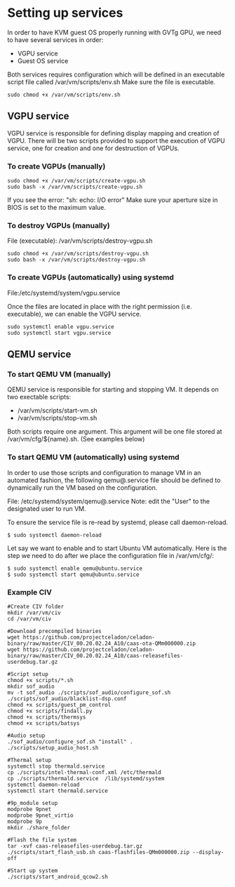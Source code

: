 # Setting up services

In order to have KVM guest OS properly running with GVTg GPU, we need to have several services in order:
* VGPU service
* Guest OS service

Both services requires configuration which will be defined in an executable script file called /var/vm/scripts/env.sh  Make sure the file is executable.
```
sudo chmod +x /var/vm/scripts/env.sh
```

## VGPU service

VGPU service is responsible for defining display mapping and creation of VGPU. There will be two scripts provided to support the execution of VGPU service, one for creation and one for destruction of VGPUs.

### To create VGPUs (manually)
```
sudo chmod +x /var/vm/scripts/create-vgpu.sh
sudo bash -x /var/vm/scripts/create-vgpu.sh
```
If you see the error: "sh: echo: I/O error"
Make sure your aperture size in BIOS is set to the maximum value.

### To destroy VGPUs (manually)

File (executable): /var/vm/scripts/destroy-vgpu.sh
```
sudo chmod +x /var/vm/scripts/destroy-vgpu.sh
sudo bash -x /var/vm/scripts/destroy-vgpu.sh
```

### To create VGPUs (automatically) using systemd

File:/etc/systemd/system/vgpu.service

Once the files are located in place with the right permission (i.e. executable), we can enable the VGPU service.
```
sudo systemctl enable vgpu.service
sudo systemctl start vgpu.service
```

## QEMU service

### To start QEMU VM (manually)

QEMU service is responsible for starting and stopping VM. It depends on two exectable scripts:
* /var/vm/scripts/start-vm.sh
* /var/vm/scripts/stop-vm.sh

Both scripts require one argument. This argument will be one file stored at /var/vm/cfg/${name}.sh. (See examples below)

### To start QEMU VM (automatically) using systemd


In order to use those scripts and configuration to manage VM in an automated fashion, the following qemu@.service file should be defined to dynamically run the VM based on the configuration.

File: /etc/systemd/system/qemu@.service
Note: edit the "User" to the designated user to run VM.

To ensure the service file is re-read by systemd, please call daemon-reload.
```
$ sudo systemctl daemon-reload
```
Let say we want to enable and to start Ubuntu VM automatically. Here is the step we need to do after we place the configuration file in /var/vm/cfg/:
```
$ sudo systemctl enable qemu@ubuntu.service
$ sudo systemctl start qemu@ubuntu.service
```

### Example CIV 
```
#Create CIV folder
mkdir /var/vm/civ
cd /var/vm/civ

#Download precompiled binaries
wget https://github.com/projectceladon/celadon-binary/raw/master/CIV_00.20.02.24_A10/caas-ota-QMm000000.zip
wget https://github.com/projectceladon/celadon-binary/raw/master/CIV_00.20.02.24_A10/caas-releasefiles-userdebug.tar.gz

#Script setup
chmod +x scripts/*.sh
mkdir sof_audio
mv -t sof_audio ./scripts/sof_audio/configure_sof.sh ./scripts/sof_audio/blacklist-dsp.conf
chmod +x scripts/guest_pm_control
chmod +x scripts/findall.py
chmod +x scripts/thermsys
chmod +x scripts/batsys

#Audio setup
./sof_audio/configure_sof.sh "install" .
./scripts/setup_audio_host.sh

#Thermal setup
systemctl stop thermald.service
cp ./scripts/intel-thermal-conf.xml /etc/thermald
cp ./scripts/thermald.service  /lib/systemd/system
systemctl daemon-reload
systemctl start thermald.service

#9p_module setup
modprobe 9pnet
modprobe 9pnet_virtio
modprobe 9p
mkdir ./share_folder

#Flash the file system
tar -xvf caas-releasefiles-userdebug.tar.gz
./scripts/start_flash_usb.sh caas-flashfiles-QMm000000.zip --display-off

#Start up system
./scripts/start_android_qcow2.sh

